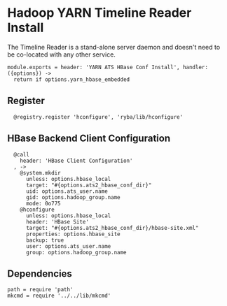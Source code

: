 
# Hadoop YARN Timeline Reader Install

The Timeline Reader is a stand-alone server daemon and doesn't need to be
co-located with any other service.

    module.exports = header: 'YARN ATS HBase Conf Install', handler: ({options}) ->
      return if options.yarn_hbase_embedded

## Register

      @registry.register 'hconfigure', 'ryba/lib/hconfigure'

## HBase Backend Client Configuration

      @call
        header: 'HBase Client Configuration'
      , ->
        @system.mkdir
          unless: options.hbase_local
          target: "#{options.ats2_hbase_conf_dir}"
          uid: options.ats_user.name
          gid: options.hadoop_group.name
          mode: 0o775
        @hconfigure
          unless: options.hbase_local
          header: 'HBase Site'
          target: "#{options.ats2_hbase_conf_dir}/hbase-site.xml"
          properties: options.hbase_site
          backup: true
          user: options.ats_user.name
          group: options.hadoop_group.name  

## Dependencies

    path = require 'path'
    mkcmd = require '../../lib/mkcmd'
